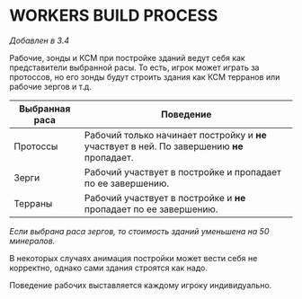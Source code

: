 # WORKERS BUILD PROCESS

*Добавлен в 3.4*

Рабочие, зонды и КСМ при постройке зданий ведут себя как представители выбранной расы. То есть, игрок может играть за протоссов, но его зонды будут строить здания как КСМ терранов или рабочие зергов и т.д.

| Выбранная раса | Поведение                 |
|----------------|---------------------------|
| Протоссы       | Рабочий только начинает постройку и **не** участвует в ней. По завершению **не** пропадает. |
| Зерги          | Рабочий участвует в постройке и пропадает по ее завершению. |
| Терраны        | Рабочий участвует в постройке и **не** пропадает по ее завершению. |

*Если выбрана раса зергов, то стоимость зданий уменьшена на 50 минералов.* 

В некоторых случаях анимация постройки может вести себя не корректно, однако сами здания строятся как надо.

Поведение рабочих выставляется каждому игроку индивидуально. 
